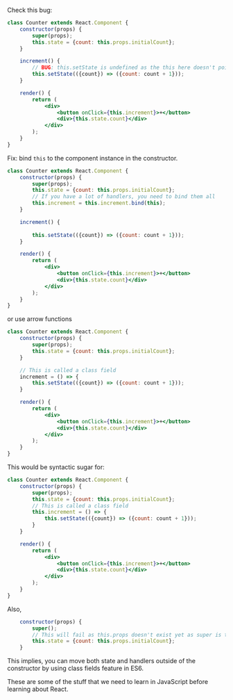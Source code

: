 
Check this bug:

```jsx
class Counter extends React.Component {
    constructor(props) {
        super(props);
        this.state = {count: this.props.initialCount};
    }

    increment() {
        // BUG: this.setState is undefined as the this here doesn't point to the component instance
        this.setState(({count}) => ({count: count + 1}));
    }

    render() {
        return (
            <div>
                <button onClick={this.increment}>+</button>
                <div>{this.state.count}</div>
            </div>
        );
    }
}
```

Fix: bind `this` to the component instance in the constructor.

```jsx
class Counter extends React.Component {
    constructor(props) {
        super(props);
        this.state = {count: this.props.initialCount};
        // If you have a lot of handlers, you need to bind them all
        this.increment = this.increment.bind(this);
    }

    increment() {
        
        this.setState(({count}) => ({count: count + 1}));
    }

    render() {
        return (
            <div>
                <button onClick={this.increment}>+</button>
                <div>{this.state.count}</div>
            </div>
        );
    }
}
```

or use arrow functions

```jsx
class Counter extends React.Component {
    constructor(props) {
        super(props);
        this.state = {count: this.props.initialCount};
    }

    // This is called a class field
    increment = () => {
        this.setState(({count}) => ({count: count + 1}));
    }

    render() {
        return (
            <div>
                <button onClick={this.increment}>+</button>
                <div>{this.state.count}</div>
            </div>
        );
    }
}
```

This would be syntactic sugar for:

```jsx
class Counter extends React.Component {
    constructor(props) {
        super(props);
        this.state = {count: this.props.initialCount};
        // This is called a class field
        this.increment = () => {
            this.setState(({count}) => ({count: count + 1}));
        }
    }

    render() {
        return (
            <div>
                <button onClick={this.increment}>+</button>
                <div>{this.state.count}</div>
            </div>
        );
    }
}
```

Also,

```jsx
    constructor(props) {
        super();
        // This will fail as this.props doesn't exist yet as super is the one assigning props
        this.state = {count: this.props.initialCount};
    }
```

This implies, you can move both state and handlers outside of the constructor by using class fields feature in ES6.

These are some of the stuff that we need to learn in JavaScript before learning about React.
